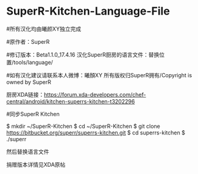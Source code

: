 # SuperR-Kitchen-Language-File
#所有汉化均由曦颜XY独立完成

#原作者：SuperR

#修订版本：Beta1.1.0_17.4.16
汉化SuperR厨房的语言文件：替换位置/tools/language/

#如有汉化建议请联系本人微博：曦顏XY
所有版权归SuperR拥有/Copyright is owned by SuperR

厨房XDA链接：https://forum.xda-developers.com/chef-central/android/kitchen-superrs-kitchen-t3202296

#同步SuperR Kitchen

$ mkdir ~/SuperR-Kitchen
$ cd ~/SuperR-Kitchen
$ git clone https://bitbucket.org/superr/superrs-kitchen.git
$ cd superrs-kitchen
$ ./superr

然后替换语言文件

捐赠版本详情见XDA原帖
